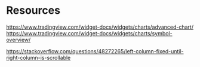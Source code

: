 # Resources

https://www.tradingview.com/widget-docs/widgets/charts/advanced-chart/
https://www.tradingview.com/widget-docs/widgets/charts/symbol-overview/

https://stackoverflow.com/questions/48272265/left-column-fixed-until-right-column-is-scrollable